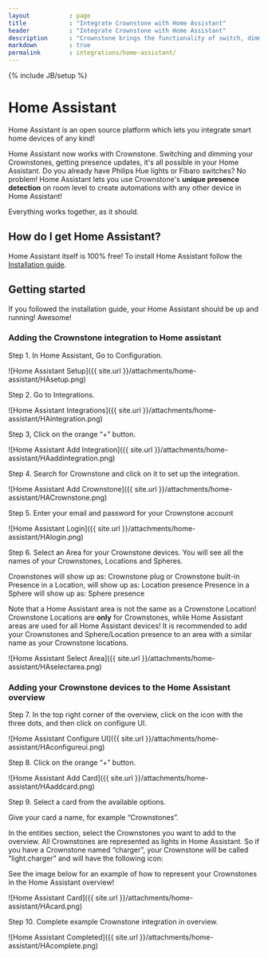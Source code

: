 ```yaml
---
layout           : page
title            : "Integrate Crownstone with Home Assistant"
header           : "Integrate Crownstone with Home Assistant"
description      : "Crownstone brings the functionality of switch, dimming, and persence information using Crownstones to Home Assistant"
markdown         : true
permalink        : integrations/home-assistant/
---
```


{% include JB/setup %}

# Home Assistant

Home Assistant is an open source platform which lets you integrate smart home devices of any kind!

Home Assistant now works with Crownstone. Switching and dimming your Crownstones, getting presence updates, it's all possible in your Home Assistant. Do you already have Philips Hue lights or Fibaro switches? No problem! Home Assistant lets you use Crownstone's **unique presence detection** on room level to create automations with any other device in Home Assistant!

Everything works together, as it should.

## How do I get Home Assistant?

Home Assistant itself is 100% free! To install Home Assistant follow the [Installation guide](https://www.home-assistant.io/getting-started/).

## Getting started

If you followed the installation guide, your Home Assistant should be up and running! Awesome!

### Adding the Crownstone integration to Home assistant

Step 1. In Home Assistant, Go to Configuration.

![Home Assistant Setup]({{ site.url }}/attachments/home-assistant/HAsetup.png)

Step 2. Go to Integrations.

![Home Assistant Integrations]({{ site.url }}/attachments/home-assistant/HAintegration.png)

Step 3, Click on the orange “+” button.

![Home Assistant Add Integration]({{ site.url }}/attachments/home-assistant/HAaddintegration.png)

Step 4. Search for Crownstone and click on it to set up the integration.

![Home Assistant Add Crownstone]({{ site.url }}/attachments/home-assistant/HACrownstone.png)

Step 5. Enter your email and password for your Crownstone account

![Home Assistant Login]({{ site.url }}/attachments/home-assistant/HAlogin.png)

Step 6. Select an Area for your Crownstone devices.
You will see all the names of your Crownstones, Locations and Spheres.

Crownstones will show up as: Crownstone plug or Crownstone built-in
Presence in a Location, will show up as: Location presence
Presence in a Sphere will show up as: Sphere presence

Note that a Home Assistant area is not the same as a Crownstone Location! Crownstone Locations are **only** for Crownstones, while Home Assistant areas are used for all Home Assistant devices! It is recommended to add your Crownstones and Sphere/Location presence to an area with a similar name as your Crownstone locations.

![Home Assistant Select Area]({{ site.url }}/attachments/home-assistant/HAselectarea.png)

### Adding your Crownstone devices to the Home Assistant overview

Step 7. In the top right corner of the overview, click on the icon with the three dots, and then click on configure UI.

![Home Assistant Configure UI]({{ site.url }}/attachments/home-assistant/HAconfigureui.png)

Step 8. Click on the orange “+” button.

![Home Assistant Add Card]({{ site.url }}/attachments/home-assistant/HAaddcard.png)

Step 9. Select a card from the available options.

Give your card a name, for example “Crownstones”.

In the entities section, select the Crownstones you want to add to the overview. All Crownstones are represented as lights in Home Assistant. So if you have a Crownstone named “charger”, your Crownstone will be called “light.charger” and will have the following icon:

See the image below for an example of how to represent your Crownstones in the Home Assistant overview!

![Home Assistant Card]({{ site.url }}/attachments/home-assistant/HAcard.png)

Step 10. Complete example Crownstone integration in overview.

![Home Assistant Completed]({{ site.url }}/attachments/home-assistant/HAcomplete.png)
